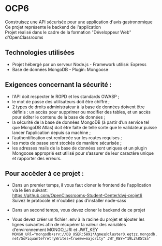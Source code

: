 # OCP6 
Construisez une API sécurisée pour une application d'avis gastronomique  
Ce projet représente le backend de l'application  
Projet réalisé dans le cadre de la formation "Développeur Web" d'OpenClassrooms

## Technologies utilisées  
* Projet hébergé par un serveur Node.js - Framework utilisé:  Express
* Base de données MongoDB - Plugin: Mongoose

## Exigences concernant la sécurité :
* l’API doit respecter le RGPD et les standards OWASP ;
* le mot de passe des utilisateurs doit être chiffré ;
* 2 types de droits administrateur à la base de données doivent être définis : un accès
pour supprimer ou modifier des tables, et un accès pour éditer le contenu de la base
de données ;
* la sécurité de la base de données MongoDB (à partir d’un service tel que MongoDB
Atlas) doit être faite de telle sorte que le validateur puisse lancer l’application depuis
sa machine ;
* l’authentification est renforcée sur les routes requises ;
* les mots de passe sont stockés de manière sécurisée ;
* les adresses mails de la base de données sont uniques et un plugin Mongoose
approprié est utilisé pour s’assurer de leur caractère unique et rapporter des erreurs.
## Pour accèder à ce projet :
* Dans un premier temps, il vous faut cloner le frontend de l'application via le lien suivant:  
https://github.com/OpenClassrooms-Student-Center/dwj-projet6  
Suivez le protocole et n'oubliez pas d'installer node-sass

* Dans un second temps, vous devez cloner le backend de ce projet

* Vous devez créer un fichier .env à la racine du projet et ajouter les lignes suivantes afin de récupérer la valeur des variables d'environnement MONGO_URl et JWT_KEY  
`MONGO_URl="mongodb+srv://DB_USER:5891*Agnes@cluster0.egtzz.mongodb.net/SoPiquante?retryWrites=true&w=majority"
JWT_KEY="19Li%85tSa"`

